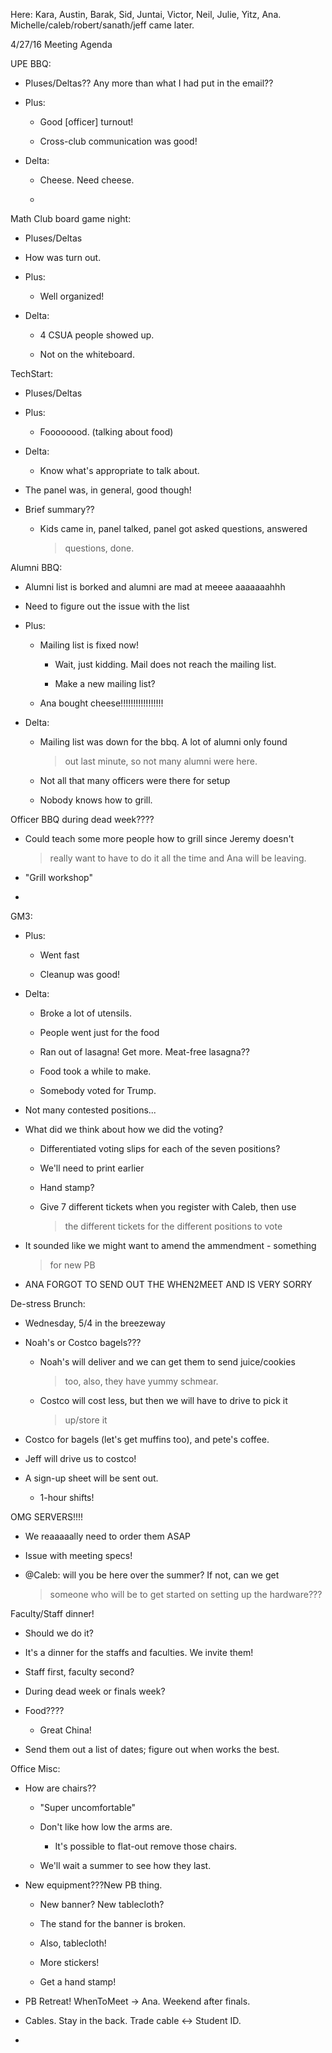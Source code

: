 Here: Kara, Austin, Barak, Sid, Juntai, Victor, Neil, Julie, Yitz, Ana.
Michelle/caleb/robert/sanath/jeff came later.

4/27/16 Meeting Agenda

UPE BBQ:

-   Pluses/Deltas?? Any more than what I had put in the email??

-   Plus:

    -   Good \[officer\] turnout!

    -   Cross-club communication was good!

-   Delta:

    -   Cheese. Need cheese.

    -   

Math Club board game night:

-   Pluses/Deltas

-   How was turn out.

-   Plus:

    -   Well organized!

-   Delta:

    -   4 CSUA people showed up.

    -   Not on the whiteboard.

TechStart:

-   Pluses/Deltas

-   Plus:

    -   Foooooood. (talking about food)

-   Delta:

    -   Know what's appropriate to talk about.

-   The panel was, in general, good though!

-   Brief summary??

    -   Kids came in, panel talked, panel got asked questions, answered
        > questions, done.

Alumni BBQ:

-   Alumni list is borked and alumni are mad at meeee aaaaaaahhh

-   Need to figure out the issue with the list

-   Plus:

    -   Mailing list is fixed now!

        -   Wait, just kidding. Mail does not reach the mailing list.

        -   Make a new mailing list?

    -   Ana bought cheese!!!!!!!!!!!!!!!!!

-   Delta:

    -   Mailing list was down for the bbq. A lot of alumni only found
        > out last minute, so not many alumni were here.

    -   Not all that many officers were there for setup

    -   Nobody knows how to grill.

Officer BBQ during dead week????

-   Could teach some more people how to grill since Jeremy doesn't
    > really want to have to do it all the time and Ana will be leaving.

-   "Grill workshop"

-   

GM3:

-   Plus:

    -   Went fast

    -   Cleanup was good!

-   Delta:

    -   Broke a lot of utensils.

    -   People went just for the food

    -   Ran out of lasagna! Get more. Meat-free lasagna??

    -   Food took a while to make.

    -   Somebody voted for Trump.

-   Not many contested positions\...

-   What did we think about how we did the voting?

    -   Differentiated voting slips for each of the seven positions?

    -   We'll need to print earlier

    -   Hand stamp?

    -   Give 7 different tickets when you register with Caleb, then use
        > the different tickets for the different positions to vote

-   It sounded like we might want to amend the ammendment - something
    > for new PB

-   ANA FORGOT TO SEND OUT THE WHEN2MEET AND IS VERY SORRY

De-stress Brunch:

-   Wednesday, 5/4 in the breezeway

-   Noah's or Costco bagels???

    -   Noah's will deliver and we can get them to send juice/cookies
        > too, also, they have yummy schmear.

    -   Costco will cost less, but then we will have to drive to pick it
        > up/store it

-   Costco for bagels (let's get muffins too), and pete's coffee.

-   Jeff will drive us to costco!

-   A sign-up sheet will be sent out.

    -   1-hour shifts!

OMG SERVERS!!!!

-   We reaaaaally need to order them ASAP

-   Issue with meeting specs!

-   \@Caleb: will you be here over the summer? If not, can we get
    > someone who will be to get started on setting up the hardware???

Faculty/Staff dinner!

-   Should we do it?

-   It's a dinner for the staffs and faculties. We invite them!

-   Staff first, faculty second?

-   During dead week or finals week?

-   Food????

    -   Great China!

-   Send them out a list of dates; figure out when works the best.

Office Misc:

-   How are chairs??

    -   "Super uncomfortable"

    -   Don't like how low the arms are.

        -   It's possible to flat-out remove those chairs.

    -   We'll wait a summer to see how they last.

-   New equipment???New PB thing.

    -   New banner? New tablecloth?

    -   The stand for the banner is broken.

    -   Also, tablecloth!

    -   More stickers!

    -   Get a hand stamp!

-   PB Retreat! WhenToMeet → Ana. Weekend after finals.

-   Cables. Stay in the back. Trade cable \<-\> Student ID.

-   
